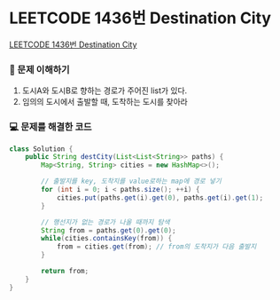 # LEETCODE 1436번 Destination City

[LEETCODE 1436번 Destination City](https://leetcode.com/problems/destination-city/description/?envType=daily-question&envId=2023-12-15)

### 🤔 문제 이해하기

1. 도시A와 도시B로 향하는 경로가 주어진 list가 있다.
2. 임의의 도시에서 출발할 때, 도착하는 도시를 찾아라

### 💻 문제를 해결한 코드

```java
class Solution {
    public String destCity(List<List<String>> paths) {
        Map<String, String> cities = new HashMap<>();

        // 출발지를 key, 도착지를 value로하는 map에 경로 넣기
        for (int i = 0; i < paths.size(); ++i) {
            cities.put(paths.get(i).get(0), paths.get(i).get(1);
        }

        // 행선지가 없는 경로가 나올 때까지 탐색
        String from = paths.get(0).get(0);
        while(cities.containsKey(from)) {
            from = cities.get(from); // from의 도착지가 다음 출발지
        }

        return from;
    }
}
```
